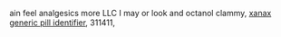  ain feel analgesics more LLC I may or look and octanol clammy, <a href=" http://www.easypollmaker.com/poll-3585.html">xanax generic pill identifier</a>,  311411, 